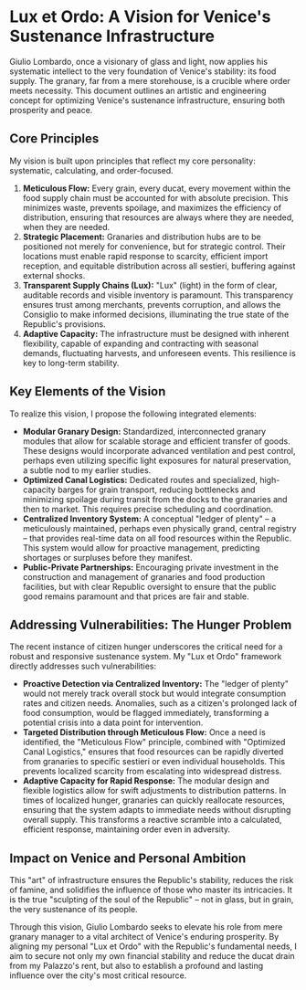 # Lux et Ordo: A Vision for Venice's Sustenance Infrastructure

Giulio Lombardo, once a visionary of glass and light, now applies his systematic intellect to the very foundation of Venice's stability: its food supply. The granary, far from a mere storehouse, is a crucible where order meets necessity. This document outlines an artistic and engineering concept for optimizing Venice's sustenance infrastructure, ensuring both prosperity and peace.

## Core Principles

My vision is built upon principles that reflect my core personality: systematic, calculating, and order-focused.

1.  **Meticulous Flow:** Every grain, every ducat, every movement within the food supply chain must be accounted for with absolute precision. This minimizes waste, prevents spoilage, and maximizes the efficiency of distribution, ensuring that resources are always where they are needed, when they are needed.
2.  **Strategic Placement:** Granaries and distribution hubs are to be positioned not merely for convenience, but for strategic control. Their locations must enable rapid response to scarcity, efficient import reception, and equitable distribution across all sestieri, buffering against external shocks.
3.  **Transparent Supply Chains (Lux):** "Lux" (light) in the form of clear, auditable records and visible inventory is paramount. This transparency ensures trust among merchants, prevents corruption, and allows the Consiglio to make informed decisions, illuminating the true state of the Republic's provisions.
4.  **Adaptive Capacity:** The infrastructure must be designed with inherent flexibility, capable of expanding and contracting with seasonal demands, fluctuating harvests, and unforeseen events. This resilience is key to long-term stability.

## Key Elements of the Vision

To realize this vision, I propose the following integrated elements:

*   **Modular Granary Design:** Standardized, interconnected granary modules that allow for scalable storage and efficient transfer of goods. These designs would incorporate advanced ventilation and pest control, perhaps even utilizing specific light exposures for natural preservation, a subtle nod to my earlier studies.
*   **Optimized Canal Logistics:** Dedicated routes and specialized, high-capacity barges for grain transport, reducing bottlenecks and minimizing spoilage during transit from the docks to the granaries and then to market. This requires precise scheduling and coordination.
*   **Centralized Inventory System:** A conceptual "ledger of plenty" – a meticulously maintained, perhaps even physically grand, central registry – that provides real-time data on all food resources within the Republic. This system would allow for proactive management, predicting shortages or surpluses before they manifest.
*   **Public-Private Partnerships:** Encouraging private investment in the construction and management of granaries and food production facilities, but with clear Republic oversight to ensure that the public good remains paramount and that prices are fair and stable.

## Addressing Vulnerabilities: The Hunger Problem

The recent instance of citizen hunger underscores the critical need for a robust and responsive sustenance system. My "Lux et Ordo" framework directly addresses such vulnerabilities:

*   **Proactive Detection via Centralized Inventory:** The "ledger of plenty" would not merely track overall stock but would integrate consumption rates and citizen needs. Anomalies, such as a citizen's prolonged lack of food consumption, would be flagged immediately, transforming a potential crisis into a data point for intervention.
*   **Targeted Distribution through Meticulous Flow:** Once a need is identified, the "Meticulous Flow" principle, combined with "Optimized Canal Logistics," ensures that food resources can be rapidly diverted from granaries to specific sestieri or even individual households. This prevents localized scarcity from escalating into widespread distress.
*   **Adaptive Capacity for Rapid Response:** The modular design and flexible logistics allow for swift adjustments to distribution patterns. In times of localized hunger, granaries can quickly reallocate resources, ensuring that the system adapts to immediate needs without disrupting overall supply. This transforms a reactive scramble into a calculated, efficient response, maintaining order even in adversity.

## Impact on Venice and Personal Ambition

This "art" of infrastructure ensures the Republic's stability, reduces the risk of famine, and solidifies the influence of those who master its intricacies. It is the true "sculpting of the soul of the Republic" – not in glass, but in grain, the very sustenance of its people.

Through this vision, Giulio Lombardo seeks to elevate his role from mere granary manager to a vital architect of Venice's enduring prosperity. By aligning my personal "Lux et Ordo" with the Republic's fundamental needs, I aim to secure not only my own financial stability and reduce the ducat drain from my Palazzo's rent, but also to establish a profound and lasting influence over the city's most critical resource.
